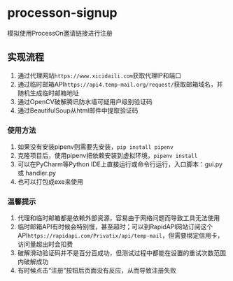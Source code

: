 # processon-signup
模拟使用ProcessOn邀请链接进行注册

## 实现流程
1. 通过代理网站`https://www.xicidaili.com`获取代理IP和端口
2. 通过临时邮箱API`https://api4.temp-mail.org/request/`获取邮箱域名，并随机生成临时邮箱地址
3. 通过OpenCV破解腾讯防水墙可疑用户级别验证码
4. 通过BeautifulSoup从html邮件中提取验证码

### 使用方法
1. 如果没有安装pipenv则需要先安装，`pip install pipenv`
2. 克隆项目后，使用pipenv把依赖安装到虚拟环境，`pipenv install`
3. 可以在PyCharm等Python IDE上直接运行或命令行运行，入口脚本：gui.py 或 handler.py
4. 也可以打包成exe来使用

### 温馨提示
1. 代理和临时邮箱都是依赖外部资源，容易由于网络问题而导致工具无法使用
2. 临时邮箱API有时候会特别慢，甚至超时；可以到RapidAPI网站订阅这个API``https://rapidapi.com/Privatix/api/temp-mail``，但需要绑定信用卡，访问量超出时会扣费
3. 破解滑动验证码并不是百分百成功，但测试过程中都能在设置的重试次数范围内破解成功
4. 有时候点击“注册”按钮后页面没有反应，从而导致注册失败
